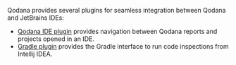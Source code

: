 [//]: # (title: Qodana plugins)

Qodana provides several plugins for seamless integration between Qodana and JetBrains IDEs:

- [Qodana IDE plugin](qodana-ide-plugin.md) provides navigation between Qodana reports and projects opened in an IDE.
- [Gradle plugin](qodana_gradle_plugin.md) provides the Gradle interface to run code inspections from Intellij IDEA.


<!-- - TeamCity plugins:
   - [Qodana plugin](qodana-teamcity-plugin.md) provides the Qodana IntelliJ linter, Qodana UI and extension point for other linters support.
   - [Clone Finder plugin](clone-finder-teamcity-plugin.md) adds the Qodana Clone Finder linter support.
   - [License Audit plugin](license-audit-teamcity-plugin.md) adds the Qodana License Audit linter support.

-->

